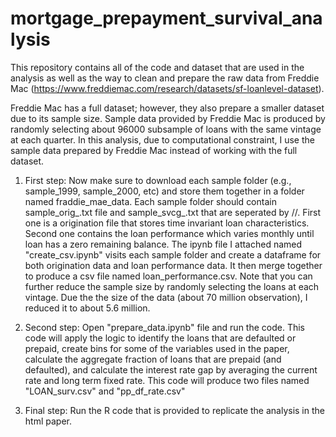 # mortgage_prepayment_survival_analysis
This repository contains all of the code and dataset that are used in the analysis as well as the way to clean and prepare the raw data from Freddie Mac (https://www.freddiemac.com/research/datasets/sf-loanlevel-dataset). 

Freddie Mac has a full dataset; however, they also prepare a smaller dataset due to its sample size. Sample data provided by Freddie Mac is produced by randomly selecting about 96000 subsample of loans with the same vintage at each quarter. In this analysis, due to computational constraint, I use the sample data prepared by Freddie Mac instead of working with the full dataset. 

1) First step: Now make sure to download each sample folder (e.g., sample_1999, sample_2000, etc) and store them together in a folder named fraddie_mae_data. Each sample folder should contain sample_orig_<year>.txt file and sample_svcg_<year>.txt that are seperated by //. First one is a origination file that stores time invariant loan characteristics. Second one contains the loan performance which varies monthly until loan has a zero remaining balance. The ipynb file I attached named "create_csv.ipynb" visits each sample folder and create a dataframe for both origination data and loan performance data. It then merge together to produce a csv file named loan_performance.csv. Note that you can further reduce the sample size by randomly selecting the loans at each vintage. Due the the size of the data (about 70 million observation), I reduced it to about 5.6 million. 

2) Second step: Open "prepare_data.ipynb" file and run the code. This code will apply the logic to identify the loans that are defaulted or prepaid, create bins for some of the variables used in the paper, calculate the aggregate fraction of loans that are prepaid (and defaulted), and calculate the interest rate gap by averaging the current rate and long term fixed rate. This code will produce two files named "LOAN_surv.csv" and "pp_df_rate.csv"

3) Final step: Run the R code that is provided to replicate the analysis in the html paper. 

